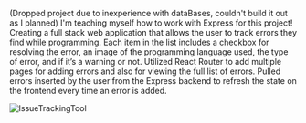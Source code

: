 (Dropped project due to inexperience with dataBases, couldn't build it out as I planned) I'm teaching myself how to work with Express for this project!
Creating a full stack web application that allows the user to track errors they find while programming. Each item in the list includes a checkbox for resolving the error, an image of the programming language used, the type of error, and if it’s a warning or not.
Utilized React Router to add multiple pages for adding errors and also for viewing the full list of errors.
Pulled errors inserted by the user from the Express backend to refresh the state on the frontend every time an error is added.


![IssueTrackingTool](https://user-images.githubusercontent.com/92205446/210048184-f01513f9-90ae-4f68-bed3-7622c9bad800.PNG)
